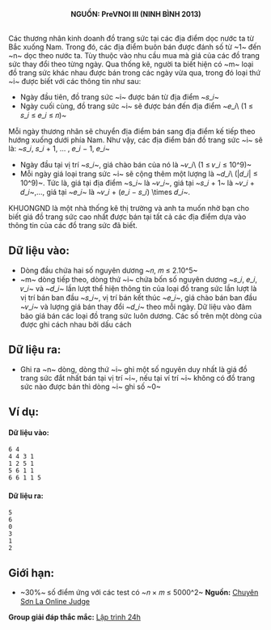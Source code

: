**<center>NGUỒN: PreVNOI Ⅲ (NINH BÌNH 2013)</center>**
<br>
 
Các thương nhân kinh doanh đồ trang sức tại các địa điểm dọc nước ta từ Bắc xuống Nam. Trong đó, các địa điểm buôn bán được đánh số từ ~1~ đến ~n~ dọc theo nước ta. Tùy thuộc vào nhu cầu mua mà giá của các đồ trang sức thay đổi theo từng ngày. Qua thống kê, người ta biết hiện có ~m~ loại đồ trang sức khác nhau được bán trong các ngày vừa qua, trong đó loại thứ ~i~ được biết với các thông tin như sau:

- Ngày đầu tiên, đồ trang sức ~i~ được bán từ địa điểm ~𝑠_𝑖~
- Ngày cuối cùng, đồ trang sức ~i~ sẽ được bán đến địa điểm ~𝑒_𝑖\ (1 ≤ 𝑠_𝑖 ≤ 𝑒_𝑖 ≤ 𝑛)~

Mỗi ngày thương nhân sẽ chuyển địa điểm bán sang địa điểm kế tiếp theo hướng xuống dưới phía Nam. 
Như vậy, các địa điểm bán đồ trang sức ~i~ sẽ là: ~𝑠_𝑖, 𝑠_𝑖 + 1, … , 𝑒_𝑖 − 1, 𝑒_𝑖~
- Ngày đầu tại vị trí ~𝑠_𝑖~, giá chào bán của nó là ~𝑣_𝑖\ (1 ≤ 𝑣_𝑖 ≤ 10^9)~ 
- Mỗi ngày giá loại trang sức ~i~ sẽ cộng thêm một lượng là ~𝑑_𝑖\ (|𝑑_𝑖| ≤ 10^9)~. Tức là, giá tại địa điểm ~s_𝑖~ là ~𝑣_𝑖~, giá tại ~𝑠_𝑖 + 1~ là ~𝑣_𝑖 + 𝑑_𝑖~,…, giá tại ~𝑒_𝑖~ là ~𝑣_𝑖 + (𝑒_𝑖 − 𝑠_𝑖) \times 𝑑_𝑖~. 

KHUONGND là một nhà thống kê thị trường và anh ta muốn nhờ bạn cho biết giá đồ trang sức cao nhất được bán tại tất cả các địa điểm dựa vào thông tin của các đồ trang sức đã biết. 

## Dữ liệu vào:
- Dòng đầu chứa hai số nguyên dương ~𝑛, 𝑚 ≤ 2.10^5~ 
- ~m~ dòng tiếp theo, dòng thứ ~i~ chứa bốn số nguyên dương ~𝑠_𝑖, 𝑒_𝑖, 𝑣_𝑖~ và ~𝑑_𝑖~ lần lượt thể hiện thông tin của loại đồ trang sức lần lượt là vị trí bán ban đầu ~𝑠_𝑖~, vị trí bán kết thúc ~𝑒_𝑖~, giá chào bán ban đầu ~𝑣_𝑖~ và lượng giá bán thay đổi ~𝑑_𝑖~ theo mỗi ngày. Dữ liệu vào đảm bảo giá bán các loại đồ trang sức luôn dương. 
Các số trên một dòng của được ghi cách nhau bởi dấu cách

## Dữ liệu ra:
- Ghi ra ~n~ dòng, dòng thứ ~i~ ghi một số nguyên duy nhất là giá đồ trang sức đắt nhất bán tại vị trí ~i~, nếu tại ví trí ~i~ không có đồ trang sức nào được bán thì dòng ~i~ ghi số ~0~

## Ví dụ:
#### Dữ liệu vào: 
```
6 4 
4 4 3 1 
1 2 5 1 
5 6 1 1 
6 6 1 1 5
```

#### Dữ liệu ra:
```
5
6
0
3
1
2
```

## Giới hạn:
- ~30\%~ số điểm ứng với các test có ~𝑛 × 𝑚 ≤ 5000^2~
**Nguồn:** [Chuyên Sơn La Online Judge](http://csloj.ddns.net/)

**Group giải đáp thắc mắc:** [Lập trình 24h](https://www.facebook.com/groups/1386904321519984)